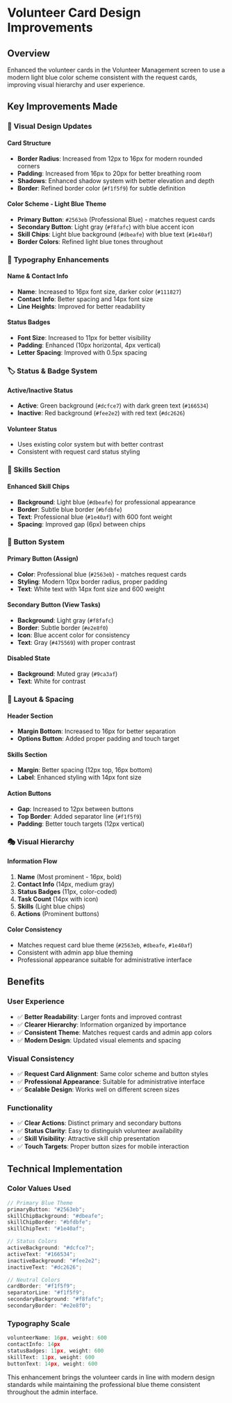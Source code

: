 # Volunteer Card Design Improvements

## Overview

Enhanced the volunteer cards in the Volunteer Management screen to use a modern light blue color scheme consistent with the request cards, improving visual hierarchy and user experience.

## Key Improvements Made

### 🎨 **Visual Design Updates**

#### **Card Structure**

- **Border Radius**: Increased from 12px to 16px for modern rounded corners
- **Padding**: Increased from 16px to 20px for better breathing room
- **Shadows**: Enhanced shadow system with better elevation and depth
- **Border**: Refined border color (`#f1f5f9`) for subtle definition

#### **Color Scheme - Light Blue Theme**

- **Primary Button**: `#2563eb` (Professional Blue) - matches request cards
- **Secondary Button**: Light gray (`#f8fafc`) with blue accent icon
- **Skill Chips**: Light blue background (`#dbeafe`) with blue text (`#1e40af`)
- **Border Colors**: Refined light blue tones throughout

### 📝 **Typography Enhancements**

#### **Name & Contact Info**

- **Name**: Increased to 16px font size, darker color (`#111827`)
- **Contact Info**: Better spacing and 14px font size
- **Line Heights**: Improved for better readability

#### **Status Badges**

- **Font Size**: Increased to 11px for better visibility
- **Padding**: Enhanced (10px horizontal, 4px vertical)
- **Letter Spacing**: Improved with 0.5px spacing

### 🏷️ **Status & Badge System**

#### **Active/Inactive Status**

- **Active**: Green background (`#dcfce7`) with dark green text (`#166534`)
- **Inactive**: Red background (`#fee2e2`) with red text (`#dc2626`)

#### **Volunteer Status**

- Uses existing color system but with better contrast
- Consistent with request card status styling

### 🎯 **Skills Section**

#### **Enhanced Skill Chips**

- **Background**: Light blue (`#dbeafe`) for professional appearance
- **Border**: Subtle blue border (`#bfdbfe`)
- **Text**: Professional blue (`#1e40af`) with 600 font weight
- **Spacing**: Improved gap (6px) between chips

### 🔘 **Button System**

#### **Primary Button (Assign)**

- **Color**: Professional blue (`#2563eb`) - matches request cards
- **Styling**: Modern 10px border radius, proper padding
- **Text**: White text with 14px font size and 600 weight

#### **Secondary Button (View Tasks)**

- **Background**: Light gray (`#f8fafc`)
- **Border**: Subtle border (`#e2e8f0`)
- **Icon**: Blue accent color for consistency
- **Text**: Gray (`#475569`) with proper contrast

#### **Disabled State**

- **Background**: Muted gray (`#9ca3af`)
- **Text**: White for contrast

### 📐 **Layout & Spacing**

#### **Header Section**

- **Margin Bottom**: Increased to 16px for better separation
- **Options Button**: Added proper padding and touch target

#### **Skills Section**

- **Margin**: Better spacing (12px top, 16px bottom)
- **Label**: Enhanced styling with 14px font size

#### **Action Buttons**

- **Gap**: Increased to 12px between buttons
- **Top Border**: Added separator line (`#f1f5f9`)
- **Padding**: Better touch targets (12px vertical)

### 🎭 **Visual Hierarchy**

#### **Information Flow**

1. **Name** (Most prominent - 16px, bold)
2. **Contact Info** (14px, medium gray)
3. **Status Badges** (11px, color-coded)
4. **Task Count** (14px with icon)
5. **Skills** (Light blue chips)
6. **Actions** (Prominent buttons)

#### **Color Consistency**

- Matches request card blue theme (`#2563eb`, `#dbeafe`, `#1e40af`)
- Consistent with admin app blue theming
- Professional appearance suitable for administrative interface

## Benefits

### **User Experience**

- ✅ **Better Readability**: Larger fonts and improved contrast
- ✅ **Clearer Hierarchy**: Information organized by importance
- ✅ **Consistent Theme**: Matches request cards and admin app colors
- ✅ **Modern Design**: Updated visual elements and spacing

### **Visual Consistency**

- ✅ **Request Card Alignment**: Same color scheme and button styles
- ✅ **Professional Appearance**: Suitable for administrative interface
- ✅ **Scalable Design**: Works well on different screen sizes

### **Functionality**

- ✅ **Clear Actions**: Distinct primary and secondary buttons
- ✅ **Status Clarity**: Easy to distinguish volunteer availability
- ✅ **Skill Visibility**: Attractive skill chip presentation
- ✅ **Touch Targets**: Proper button sizes for mobile interaction

## Technical Implementation

### **Color Values Used**

```typescript
// Primary Blue Theme
primaryButton: "#2563eb";
skillChipBackground: "#dbeafe";
skillChipBorder: "#bfdbfe";
skillChipText: "#1e40af";

// Status Colors
activeBackground: "#dcfce7";
activeText: "#166534";
inactiveBackground: "#fee2e2";
inactiveText: "#dc2626";

// Neutral Colors
cardBorder: "#f1f5f9";
separatorLine: "#f1f5f9";
secondaryBackground: "#f8fafc";
secondaryBorder: "#e2e8f0";
```

### **Typography Scale**

```typescript
volunteerName: 16px, weight: 600
contactInfo: 14px
statusBadges: 11px, weight: 600
skillText: 11px, weight: 600
buttonText: 14px, weight: 600
```

This enhancement brings the volunteer cards in line with modern design standards while maintaining the professional blue theme consistent throughout the admin interface.
